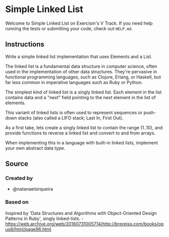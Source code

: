 # Simple Linked List

Welcome to Simple Linked List on Exercism's V Track.
If you need help running the tests or submitting your code, check out `HELP.md`.

## Instructions

Write a simple linked list implementation that uses Elements and a List.

The linked list is a fundamental data structure in computer science, often used in the implementation of other data structures.
They're pervasive in functional programming languages, such as Clojure, Erlang, or Haskell, but far less common in imperative languages such as Ruby or Python.

The simplest kind of linked list is a singly linked list.
Each element in the list contains data and a "next" field pointing to the next element in the list of elements.

This variant of linked lists is often used to represent sequences or push-down stacks (also called a LIFO stack; Last In, First Out).

As a first take, lets create a singly linked list to contain the range (1..10), and provide functions to reverse a linked list and convert to and from arrays.

When implementing this in a language with built-in linked lists, implement your own abstract data type.

## Source

### Created by

- @natanaelsirqueira

### Based on

Inspired by 'Data Structures and Algorithms with Object-Oriented Design Patterns in Ruby', singly linked-lists. - https://web.archive.org/web/20160731005714/http://brpreiss.com/books/opus8/html/page96.html